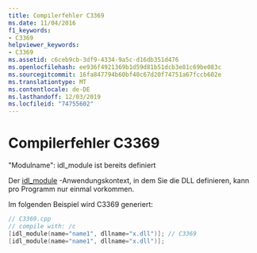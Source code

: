 ```yaml
---
title: Compilerfehler C3369
ms.date: 11/04/2016
f1_keywords:
- C3369
helpviewer_keywords:
- C3369
ms.assetid: c6ceb9cb-3df9-4334-9a5c-d16db351d476
ms.openlocfilehash: ee936f4921369b1d59d81b51dcb3e81c69be083c
ms.sourcegitcommit: 16fa847794b60bf40c67d20f74751a67fccb602e
ms.translationtype: MT
ms.contentlocale: de-DE
ms.lasthandoff: 12/03/2019
ms.locfileid: "74755602"
---
```

# <a name="compiler-error-c3369"></a>Compilerfehler C3369

"Modulname": idl_module ist bereits definiert

Der [idl_module](../../windows/idl-module.md) -Anwendungskontext, in dem Sie die DLL definieren, kann pro Programm nur einmal vorkommen.

Im folgenden Beispiel wird C3369 generiert:

```cpp
// C3369.cpp
// compile with: /c
[idl_module(name="name1", dllname="x.dll")]; // C3369
[idl_module(name="name1", dllname="x.dll")];
```
